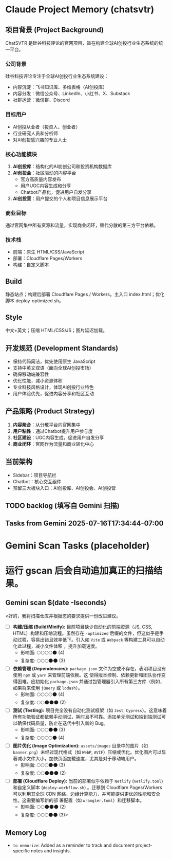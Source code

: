 # Claude Project Memory (chatsvtr)

## 项目背景 (Project Background)
ChatSVTR 是硅谷科技评论的官网项目，旨在构建全球AI创投行业生态系统的统一平台。

### 公司背景
硅谷科技评论专注于全球AI创投行业生态系统建设：
- 内容沉淀：飞书知识库、多维表格（AI创投库）
- 内容分发：微信公众号、LinkedIn、小红书、X、Substack
- 社群运营：微信群、Discord

### 目标用户
- AI创投从业者（投资人、创业者）
- 行业研究人员和分析师
- 对AI创投感兴趣的专业人士

### 核心功能模块
1. **AI创投库**：结构化的AI初创公司和投资机构数据库
2. **AI创投会**：社区驱动的内容平台
   - 官方高质量内容发布
   - 用户UGC内容生成和分享
   - Chatbot产品化，促进用户自发分享
3. **AI创投营**：用户提交的个人和项目信息展示平台

### 商业目标
通过官网集中所有资源和流量，实现商业闭环，替代分散的第三方平台依赖。

### 技术栈
- 前端：原生 HTML/CSS/JavaScript
- 部署：Cloudflare Pages/Workers
- 构建：自定义脚本

## Build
静态站点；构建后部署 Cloudflare Pages / Workers。主入口 index.html；优化脚本 deploy-optimized.sh。

## Style
中文+英文；压缩 HTML/CSS/JS；图片延迟加载。

## 开发规范 (Development Standards)
- 保持代码简洁，优先使用原生 JavaScript
- 支持中英文双语（面向全球AI创投市场）
- 确保移动端兼容性
- 优化性能，减小资源体积
- 专业科技风格设计，体现AI创投行业特色
- 用户体验优先，促进内容分享和社区互动

## 产品策略 (Product Strategy)
1. **内容聚合**：从分散平台向官网集中
2. **用户粘性**：通过Chatbot提升用户参与度
3. **社区建设**：UGC内容生成，促进用户自发分享
4. **商业闭环**：官网作为流量和商业转化中心

## 当前架构
- Sidebar：项目导航栏
- Chatbot：核心交互组件
- 预留三大板块入口：AI创投库、AI创投会、AI创投营

## TODO backlog (填写自 Gemini 扫描)
<!-- Claude: 请读取 "Tasks from Gemini" 段落并生成执行计划。 -->

## Tasks from Gemini 2025-07-16T17:34:44-07:00

# Gemini Scan Tasks (placeholder)
# 运行 gscan 后会自动追加真正的扫描结果。

## Gemini scan $(date -Iseconds)

<好的，我将扫描仓库并根据您的要求提供一份改进建议。

- [ ] **构建/压缩 (Build/Minify):** 目前项目缺少自动化的前端资源（JS, CSS, HTML）构建和压缩流程。虽然存在 `-optimized`  后缀的文件，但这似乎是手动过程，容易出错且效率低下。引入如 `Vite` 或 `Webpack` 等构建工具可以自动化此过程，减小文件体积 ，提升加载速度。
    - 影响面: 🌕🌕🌕🌕🌑 (4)
    - 复杂度: 🌕🌕🌕🌑🌑 (3)
- [ ] **依赖管理 (Dependencies):** `package.json` 文件为空或不存在，表明项目没有使用 `npm` 或 `yarn` 来管理前端依赖。这 使得版本控制、依赖更新和团队协作变得困难。应初始化 `package.json` 并通过包管理器引入所有第三方库（例如，如果将来使用 `jQuery` 或 `lodash`）。
    - 影响面: 🌕🌕🌕🌕🌑 (4)
    - 复杂度: 🌕🌕🌑🌑🌑 (2)
- [ ] **测试 (Testing):** 项目完全没有自动化测试框架（如 `Jest`, `Cypress`）。这意味着所有功能验证都依赖手动测试，耗时且不可靠。添加单元测试和端到端测试可以确保代码质量，防止在迭代中引入新的 Bug。
    - 影响面: 🌕🌕🌕🌑🌑 (3)
    - 复杂度: 🌕🌕🌕🌕🌑 (4)
- [ ] **图片优化 (Image Optimization):** `assets/images` 目录中的图片（如 `banner.png`）未经过现代格式（如 `WebP`, `AVIF`）压缩或优化。优化图片可以显著减小文件大小，加快页面加载速度，尤其是对于移动端用户。
    - 影响面: 🌕🌕🌕🌑🌑 (3)
    - 复杂度: 🌕🌕🌑🌑🌑 (2)
- [ ] **部署 (Cloudflare Deploy):** 当前的部署似乎依赖于 `Netlify` (`netlify.toml`) 和自定义脚本 (`deploy-workflow.sh`) 。迁移到 Cloudflare Pages/Workers 可以利用其全球 CDN 网络、边缘计算能力，并可能提供更优的性能和安全性。这需要编写新的部 署配置（如 `wrangler.toml`）和迁移脚本。
    - 影响面: 🌕🌕🌑🌑🌑 (2)
    - 复杂度: 🌕🌕🌕🌑🌑 (3)>

## Memory Log
- `to memorize`: Added as a reminder to track and document project-specific notes and insights.